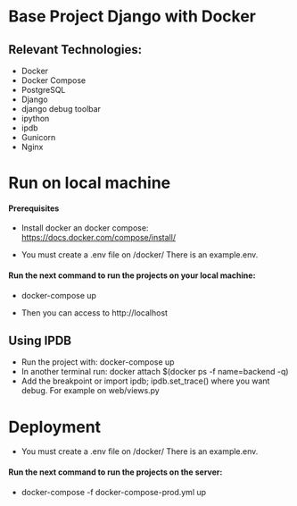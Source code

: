 # Base Project Django with Docker  


## Relevant Technologies:
* Docker
* Docker Compose
* PostgreSQL
* Django
* django debug toolbar
* ipython
* ipdb
* Gunicorn
* Nginx


# Run on local machine
#### Prerequisites
* Install docker an docker compose: https://docs.docker.com/compose/install/ 

* You must create a .env file on /docker/ There is an example.env.

#### Run the next command to run the projects on your local machine:

* docker-compose up

* Then you can access to http://localhost

## Using IPDB
* Run the project with: docker-compose up
* In another terminal run: docker attach $(docker ps -f name=backend -q)
* Add the breakpoint or import ipdb; ipdb.set_trace() where you want debug. For example on web/views.py  

# Deployment
* You must create a .env file on /docker/ There is an example.env.
#### Run the next command to run the projects on the server:

* docker-compose -f docker-compose-prod.yml up